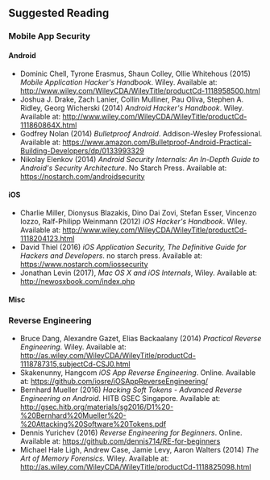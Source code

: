 ## Suggested Reading

### Mobile App Security

#### Android

- Dominic Chell, Tyrone Erasmus, Shaun Colley, Ollie Whitehous (2015) *Mobile Application Hacker's Handbook*. Wiley. Available at: http://www.wiley.com/WileyCDA/WileyTitle/productCd-1118958500.html
- Joshua J. Drake, Zach Lanier, Collin Mulliner, Pau Oliva, Stephen A. Ridley, Georg Wicherski (2014) *Android Hacker's Handbook*. Wiley. Available at: http://www.wiley.com/WileyCDA/WileyTitle/productCd-111860864X.html
- Godfrey Nolan (2014) *Bulletproof Android*. Addison-Wesley Professional. Available at: https://www.amazon.com/Bulletproof-Android-Practical-Building-Developers/dp/0133993329
- Nikolay Elenkov (2014) *Android Security Internals: An In-Depth Guide to Android's Security Architecture*. No Starch Press. Available at: https://nostarch.com/androidsecurity

#### iOS

- Charlie Miller, Dionysus Blazakis, Dino Dai Zovi, Stefan Esser, Vincenzo Iozzo, Ralf-Philipp Weinmann (2012) *iOS Hacker's Handbook*. Wiley. Available at: http://www.wiley.com/WileyCDA/WileyTitle/productCd-1118204123.html
- David Thiel (2016) *iOS Application Security, The Definitive Guide for Hackers and Developers*. no starch press. Available at: https://www.nostarch.com/iossecurity
- Jonathan Levin (2017), *Mac OS X and iOS Internals*, Wiley. Available at: http://newosxbook.com/index.php

#### Misc

### Reverse Engineering

- Bruce Dang, Alexandre Gazet, Elias Backaalany (2014) *Practical Reverse Engineering*. Wiley. Available at: http://as.wiley.com/WileyCDA/WileyTitle/productCd-1118787315,subjectCd-CSJ0.html
- Skakenunny, Hangcom *iOS App Reverse Engineering*. Online. Available at: https://github.com/iosre/iOSAppReverseEngineering/
- Bernhard Mueller (2016) *Hacking Soft Tokens - Advanced Reverse Engineering on Android*. HITB GSEC Singapore. Available at: http://gsec.hitb.org/materials/sg2016/D1%20-%20Bernhard%20Mueller%20-%20Attacking%20Software%20Tokens.pdf
- Dennis Yurichev (2016) *Reverse Engineering for Beginners*. Online. Available at: https://github.com/dennis714/RE-for-beginners
- Michael Hale Ligh, Andrew Case, Jamie Levy, Aaron Walters (2014) *The Art of Memory Forensics.* Wiley. Available at: http://as.wiley.com/WileyCDA/WileyTitle/productCd-1118825098.html
